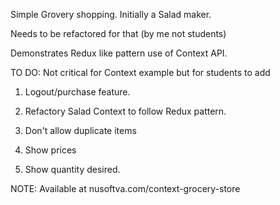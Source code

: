 Simple Grovery shopping. Initially a Salad maker.

Needs to be refactored for that (by me not students)

Demonstrates Redux like pattern use of Context API.

TO DO: Not critical for Context example but for students to add

1. Logout/purchase feature.

2. Refactory Salad Context to follow Redux pattern.

3. Don't allow duplicate items

4. Show prices

5. Show quantity desired.

NOTE: Available at nusoftva.com/context-grocery-store
